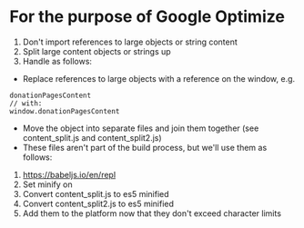 For the purpose of Google Optimize
==================================

1. Don't import references to large objects or string content
2. Split large content objects or strings up
3. Handle as follows:

- Replace references to large objects with a reference on the window, e.g.

```
donationPagesContent
// with:
window.donationPagesContent
```

- Move the object into separate files and join them together (see content_split.js and content_split2.js)
- These files aren't part of the build process, but we'll use them as follows:

1. https://babeljs.io/en/repl
2. Set minify on
3. Convert content_split.js to es5 minified
4. Convert content_split2.js to es5 minified
5. Add them to the platform now that they don't exceed character limits

